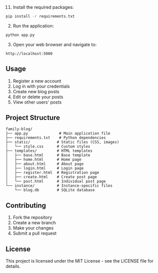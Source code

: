 
11. Install the required packages:
```bash
pip install -r requirements.txt
```
2. Run the application:
```bash
python app.py
```

3. Open your web browser and navigate to:
```
http://localhost:5000
```

## Usage

1. Register a new account
2. Log in with your credentials
3. Create new blog posts
4. Edit or delete your posts
5. View other users' posts

## Project Structure

```
family-blog/
├── app.py              # Main application file
├── requirements.txt    # Python dependencies
├── static/            # Static files (CSS, images)
│   └── style.css      # Custom styles
├── templates/         # HTML templates
│   ├── base.html      # Base template
│   ├── home.html      # Home page
│   ├── about.html     # About page
│   ├── login.html     # Login page
│   ├── register.html  # Registration page
│   ├── create.html    # Create post page
│   └── post.html      # Individual post page
└── instance/          # Instance-specific files
    └── blog.db        # SQLite database
```

## Contributing

1. Fork the repository
2. Create a new branch
3. Make your changes
4. Submit a pull request

## License

This project is licensed under the MIT License - see the LICENSE file for details. 